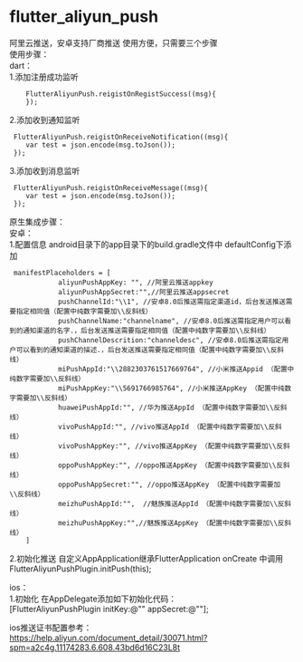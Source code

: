 # flutter_aliyun_push
阿里云推送，安卓支持厂商推送
使用方便，只需要三个步骤
<br/>
使用步骤：<br/>
dart：<br/>
1.添加注册成功监听
   
        FlutterAliyunPush.reigistOnRegistSuccess((msg){ 
        });

2.添加收到通知监听

     FlutterAliyunPush.reigistOnReceiveNotification((msg){
        var test = json.encode(msg.toJson());
     });



3.添加收到消息监听

     FlutterAliyunPush.reigistOnReceiveMessage((msg){
        var test = json.encode(msg.toJson());
     });

原生集成步骤：<br/>
安卓：<br/>
1.配置信息
android目录下的app目录下的build.gradle文件中
defaultConfig下添加

     manifestPlaceholders = [
                aliyunPushAppKey: "", //阿里云推送appkey
                aliyunPushAppSecret:"",//阿里云推送appsecret
                pushChannelId:"\\1", //安卓8.0后推送需指定渠道id，后台发送推送需要指定相同值（配置中纯数字需要加\\反斜线）
                pushChannelName:"channelname", //安卓8.0后推送需指定用户可以看到的通知渠道的名字.，后台发送推送需要指定相同值（配置中纯数字需要加\\反斜线）
                pushChannelDescrition:"channeldesc", //安卓8.0后推送需指定用户可以看到的通知渠道的描述.，后台发送推送需要指定相同值（配置中纯数字需要加\\反斜线）
                miPushAppId:"\\2882303761517669764", //小米推送Appid （配置中纯数字需要加\\反斜线）
                miPushAppKey:"\\5691766985764", //小米推送AppKey （配置中纯数字需要加\\反斜线）
                huaweiPushAppId:"", //华为推送AppId （配置中纯数字需要加\\反斜线）
                vivoPushAppId:"", //vivo推送AppId （配置中纯数字需要加\\反斜线）
                vivoPushAppKey:"", //vivo推送AppKey （配置中纯数字需要加\\反斜线）
                oppoPushAppKey:"", //oppo推送AppKey （配置中纯数字需要加\\反斜线）
                oppoPushAppSecret:"", //oppo推送AppKey （配置中纯数字需要加\\反斜线）
                meizhuPushAppId:"",  //魅族推送AppId （配置中纯数字需要加\\反斜线）
                meizhuPushAppKey:"",//魅族推送AppKey （配置中纯数字需要加\\反斜线）
        ]

2.初始化推送
自定义AppApplication继承FlutterApplication
onCreate 中调用<br/>
 FlutterAliyunPushPlugin.initPush(this);


ios：<br/>
1.初始化
在AppDelegate添加如下初始化代码：<br/>
[FlutterAliyunPushPlugin initKey:@"" appSecret:@""];

ios推送证书配置参考：<br/>
https://help.aliyun.com/document_detail/30071.html?spm=a2c4g.11174283.6.608.43bd6d16C23L8t
